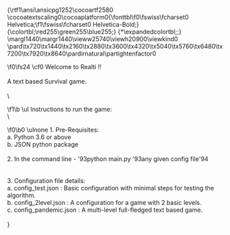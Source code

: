 {\rtf1\ansi\ansicpg1252\cocoartf2580
\cocoatextscaling0\cocoaplatform0{\fonttbl\f0\fswiss\fcharset0 Helvetica;\f1\fswiss\fcharset0 Helvetica-Bold;}
{\colortbl;\red255\green255\blue255;}
{\*\expandedcolortbl;;}
\margl1440\margr1440\vieww25740\viewh20900\viewkind0
\pard\tx720\tx1440\tx2160\tx2880\tx3600\tx4320\tx5040\tx5760\tx6480\tx7200\tx7920\tx8640\pardirnatural\partightenfactor0

\f0\fs24 \cf0 Welcome to Realti !!\
\
A text based Survival game.\
\
\

\f1\b \ul Instructions to run the game:\
\

\f0\b0 \ulnone 1. Pre-Requisites:\
	a. Python 3.6 or above\
	b. JSON python package\
\
2. In the command line - \'93python main.py \'93any given config file\'94\
\
\
3. Configuration file details:\
	a. config_test.json : Basic configuration with minimal steps for testing the algorithm.\
	b. config_2level.json : A configuration for a game with 2 basic levels.\
	c. config_pandemic.json : A multi-level full-fledged text based game.\
	\
}
